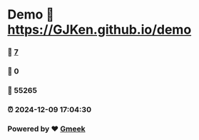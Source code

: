 # Demo :link: https://GJKen.github.io/demo 
### :page_facing_up: [7](https://GJKen.github.io/demo/tag.html) 
### :speech_balloon: 0 
### :hibiscus: 55265 
### :alarm_clock: 2024-12-09 17:04:30 
### Powered by :heart: [Gmeek](https://github.com/Meekdai/Gmeek)
